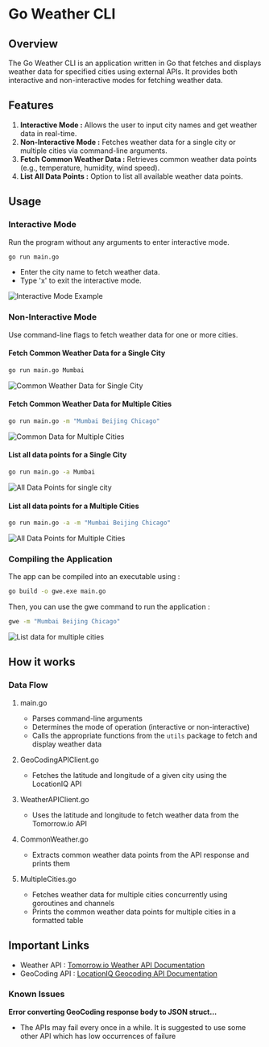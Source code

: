 # Go Weather CLI

## Overview

The Go Weather CLI is an application written in Go that fetches and displays weather data for specified cities using external APIs. It provides both interactive and non-interactive modes for fetching weather data.

## Features

1. **Interactive Mode :** Allows the user to input city names and get weather data in real-time.
2. **Non-Interactive Mode :** Fetches weather data for a single city or multiple cities via command-line arguments.
3. **Fetch Common Weather Data :** Retrieves common weather data points (e.g., temperature, humidity, wind speed).
4. **List All Data Points :** Option to list all available weather data points.

## Usage

### Interactive Mode

Run the program without any arguments to enter interactive mode.

```sh
go run main.go
```

- Enter the city name to fetch weather data.
- Type 'x' to exit the interactive mode.

![Interactive Mode Example](docs/interactive-mode-example.png)

### Non-Interactive Mode

Use command-line flags to fetch weather data for one or more cities.

#### Fetch Common Weather Data for a Single City

```sh
go run main.go Mumbai
```

![Common Weather Data for Single City](docs/common-weather-data-single-city.png)

#### Fetch Common Weather Data for Multiple Cities

```sh
go run main.go -m "Mumbai Beijing Chicago"
```

![Common Data for Multiple Cities](docs/common-data-multiple-cities.png)

#### List all data points for a Single City

```sh
go run main.go -a Mumbai
```

![All Data Points for single city](docs/all-data-for-single-city.png)

#### List all data points for a Multiple Cities

```sh
go run main.go -a -m "Mumbai Beijing Chicago"
```

![All Data Points for Multiple Cities](docs/all-data-multiple-cities.png)

### Compiling the Application

The app can be compiled into an executable using :

```sh
go build -o gwe.exe main.go
```

Then, you can use the gwe command to run the application :

```sh
gwe -m "Mumbai Beijing Chicago"
```

![List data for multiple cities](docs/list-data-multiple-cities-compiled.png)

## How it works

### Data Flow

1. main.go

   - Parses command-line arguments
   - Determines the mode of operation (interactive or non-interactive)
   - Calls the appropriate functions from the `utils` package to fetch and display weather data

2. GeoCodingAPIClient.go

   - Fetches the latitude and longitude of a given city using the LocationIQ API

3. WeatherAPIClient.go

   - Uses the latitude and longitude to fetch weather data from the Tomorrow.io API

4. CommonWeather.go

   - Extracts common weather data points from the API response and prints them

5. MultipleCities.go
   - Fetches weather data for multiple cities concurrently using goroutines and channels
   - Prints the common weather data points for multiple cities in a formatted table

## Important Links

- Weather API : [Tomorrow.io Weather API Documentation](https://docs.tomorrow.io/reference/weather-forecast)
- GeoCoding API : [LocationIQ Geocoding API Documentation](https://docs.locationiq.com/reference/search)

### Known Issues

**Error converting GeoCoding response body to JSON struct...**

- The APIs may fail every once in a while. It is suggested to use some other API which has low occurrences of failure
